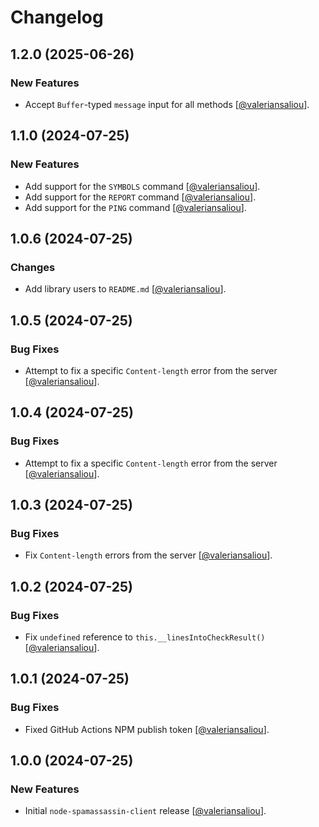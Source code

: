 Changelog
=========

## 1.2.0 (2025-06-26)

### New Features

* Accept `Buffer`-typed `message` input for all methods [[@valeriansaliou](https://github.com/valeriansaliou)].

## 1.1.0 (2024-07-25)

### New Features

* Add support for the `SYMBOLS` command [[@valeriansaliou](https://github.com/valeriansaliou)].
* Add support for the `REPORT` command [[@valeriansaliou](https://github.com/valeriansaliou)].
* Add support for the `PING` command [[@valeriansaliou](https://github.com/valeriansaliou)].

## 1.0.6 (2024-07-25)

### Changes

* Add library users to `README.md` [[@valeriansaliou](https://github.com/valeriansaliou)].

## 1.0.5 (2024-07-25)

### Bug Fixes

* Attempt to fix a specific `Content-length` error from the server [[@valeriansaliou](https://github.com/valeriansaliou)].

## 1.0.4 (2024-07-25)

### Bug Fixes

* Attempt to fix a specific `Content-length` error from the server [[@valeriansaliou](https://github.com/valeriansaliou)].

## 1.0.3 (2024-07-25)

### Bug Fixes

* Fix `Content-length` errors from the server [[@valeriansaliou](https://github.com/valeriansaliou)].

## 1.0.2 (2024-07-25)

### Bug Fixes

* Fix `undefined` reference to `this.__linesIntoCheckResult()` [[@valeriansaliou](https://github.com/valeriansaliou)].

## 1.0.1 (2024-07-25)

### Bug Fixes

* Fixed GitHub Actions NPM publish token [[@valeriansaliou](https://github.com/valeriansaliou)].

## 1.0.0 (2024-07-25)

### New Features

* Initial `node-spamassassin-client` release [[@valeriansaliou](https://github.com/valeriansaliou)].
